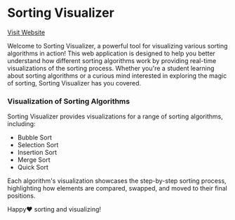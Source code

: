 # Sorting Visualizer
[Visit Website](https://visualize-sorting-algo.netlify.app/)

Welcome to Sorting Visualizer, a powerful tool for visualizing various sorting algorithms in action! This web application is designed to help you better understand how different sorting algorithms work by providing real-time visualizations of the sorting process. Whether you're a student learning about sorting algorithms or a curious mind interested in exploring the magic of sorting, Sorting Visualizer has you covered.

### Visualization of Sorting Algorithms
Sorting Visualizer provides visualizations for a range of sorting algorithms, including:

- Bubble Sort
- Selection Sort
- Insertion Sort
- Merge Sort
- Quick Sort

Each algorithm's visualization showcases the step-by-step sorting process, highlighting how elements are compared, swapped, and moved to their final positions.

Happy❤️ sorting and visualizing!
